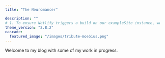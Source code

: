 ```yaml
---
title: "The Neuromancer"

description: ""
# 1. To ensure Netlify triggers a build on our exampleSite instance, we need to change a file in the exampleSite directory.
theme_version: "2.8.2"
cascade:
  featured_image: "/images/tribute-moebius.png"
---
```


Welcome to my blog with some of my work in progress.
